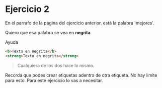 # Ejercicio 2

En el parrafo de la página del ejercicio anterior, está la palabra 'mejores'.

Quiero que esa palabra se vea en **negrita**.

Ayuda

```HTML
<b>Texto en negrita</b>
<strong>Texto en negrita</strong>
```

> Cualquiera de los dos hace lo mismo.

Recordá que podes crear etiquetas adentro de otra etiqueta. No hay limite para esto. Para este ejercicio lo vas a necesitar.
